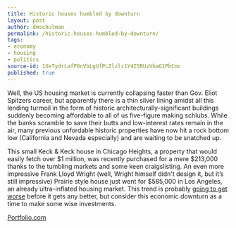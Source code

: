 ```yaml
---
title: Historic houses humbled by downturn
layout: post
author: dmschulman
permalink: /historic-houses-humbled-by-downturn/
tags:
- economy
- housing
- politics
source-id: 1XeTydrLafP0nVbLgUfPLZlzlz1Y4I5RUzVbaG1PbCmc
published: true
---
```

Well, the US housing market is currently collapsing faster than Gov. Eliot Spitzers career, but apparently there is a thin silver lining amidst all this lending turmoil in the form of historic architecturally-significant buildings suddenly becoming affordable to all of us five-figure making schlubs. While the banks scramble to save their butts and low-interest rates remain in the air, many previous unfordable historic properties have now hit a rock bottom low (California and Nevada especially) and are waiting to be snatched up.

This small Keck & Keck house in Chicago Heights, a property that would easily fetch over $1 million, was recently purchased for a mere $213,000 thanks to the tumbling markets and some keen craigslisting. An even more impressive Frank Lloyd Wright (well, Wright himself didn't design it, but it’s still impressive) Prairie style house just went for $585,000 in Los Angeles, an already ultra-inflated housing market. This trend is probably [going to get worse](http://www.businessweek.com/common_ssi/map_of_misery.htm) before it gets any better, but consider this economic downturn as a time to make some wise investments.

[Portfolio.com](http://www.portfolio.com/culture-lifestyle/goods/real-estate/2007/10/19/Inexpensive-Architecture)

